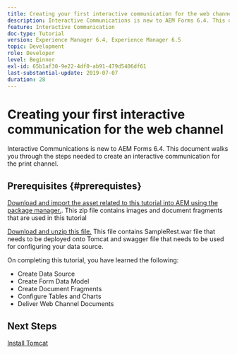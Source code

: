 ```yaml
---
title: Creating your first interactive communication for the web channel
description: Interactive Communications is new to AEM Forms 6.4. This document will walk you through the steps needed to create an interactive communication for the web channel.
feature: Interactive Communication
doc-type: Tutorial
version: Experience Manager 6.4, Experience Manager 6.5
topic: Development
role: Developer
level: Beginner
exl-id: 65b1af30-9e22-4df0-ab91-479d5406df61
last-substantial-update: 2019-07-07
duration: 28
---
```

# Creating your first interactive communication for the web channel

Interactive Communications is new to AEM Forms 6.4. This document walks you through the steps needed to create an interactive communication for the print channel.

## Prerequisites {#prerequistes}

[Download and import the asset related to this tutorial into AEM using the package manager.](assets/gettingstartedassets.zip). This zip file contains images and document fragments that are used in this tutorial

[Download and unzip this file.](assets/warfileandswaggerfile.zip) This file contains SampleRest.war file that needs to be deployed onto Tomcat and swagger file that needs to be used for configuring your data source.

On completing this tutorial, you have learned the following:

* Create Data Source
* Create Form Data Model
* Create Document Fragments
* Configure Tables and Charts
* Deliver Web Channel Documents

## Next Steps

[Install Tomcat](./partone.md)
